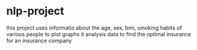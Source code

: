﻿# nlp-project
 this project uses informatio about the age, sex, bmi, smoking habits of various people to plot graphs 
 it analysis data to find the optimal insurance for an insurance company
